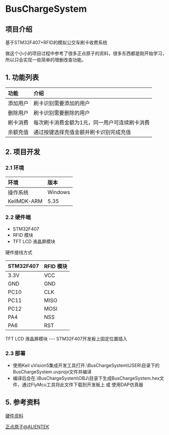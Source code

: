 # BusChargeSystem

## 项目介绍

基于STM32F407+RFID的模拟公交车刷卡收费系统

做这个小小的项目过程中参考了很多正点原子的资料，很多东西都是刚开始学习，所以只会实现一些简单的增删改查功能。

## 1. 功能列表

| 功能 | 介绍 |
| :--- | :---- |
| 添加用户 | 刷卡识别需要添加的用户 |
| 删除用户 | 刷卡识别需要删除的用户 |
| 刷卡消费 | 每次刷卡消费金额为1元，同一用户可连续刷卡消费 |
| 余额充值 | 通过按键选择充值金额并刷卡识别完成充值 |

## 2. 项目开发

### 2.1 环境

| 环境        | 版本          |
| :---------- | :------------- |
| 操作系统    | Windows        |
| KeilMDK-ARM | 5.35          |

### 2.2 硬件端

- STM32F407
- RFID 模块
- TFT LCD 液晶屏模块

硬件接线方式

| STM32F407 | RFID 模块 |
| :-------- | :--------- |
| 3.3V      | VCC       |
| GND       | GND       |
| PC10      | CLK       |
| PC11      | MISO      |
| PC12      | MOSI      |
| PA4       | NSS       |
| PA6       | RST       |

TFT LCD 液晶屏模块 --- STM32F407开发板上固定位置插入

### 2.3 部署
+ 使用Keil uVision5集成开发工具打开.\BusChargeSystem\USER\目录下的BusChargeSystem.uvprojx文件并编译
+ 编译后会在.\BusChargeSystem\OBJ\目录下生成BusChargeSystem.hex文件，通过FlyMcu工具将此文件下载到开发板上 或 使用DAP仿真器

## 5. 参考资料

[硬件资料](http://www.openedv.com/docs/boards/stm32/zdyz_stm32f407_explorer.html)

[正点原子@ALIENTEK](http://www.alientek.com/)